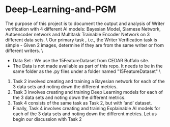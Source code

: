 # Deep-Learning-and-PGM

The purpose of this project is to document the output and analysis of Writer verification with 4 different AI models: Bayesian Model, Siamese Network, Autoencoder network and Multitask Trainable Encoder Network on 3 different data sets. \ 
Our primary task , i.e., the Writer Verification task is simple - Given 2 images, determine if they are from the same writer or from different writers. \
- Data Set : We use the 15FeatureDataset from CEDAR Buffalo site.
- The Data is not made available as part of this repo. It needs to be in the same folder as the .py files under a folder named "15FeatureDataset" \
1. Task 2 involved creating and training a Bayesian network for each of the 3 data sets and noting down the different metrics. 
2. Task 3 involves creating and training Deep Learning models for each of the 3 data sets and noting down the different metrics. 
3. Task 4 consists of the same task as Task 2, but with ‘and’ dataset. Finally, Task 4 involves creating and training Explainable AI models for each of the 3 data sets and noting down the different metrics. Let us begin our discussion with Task 2
